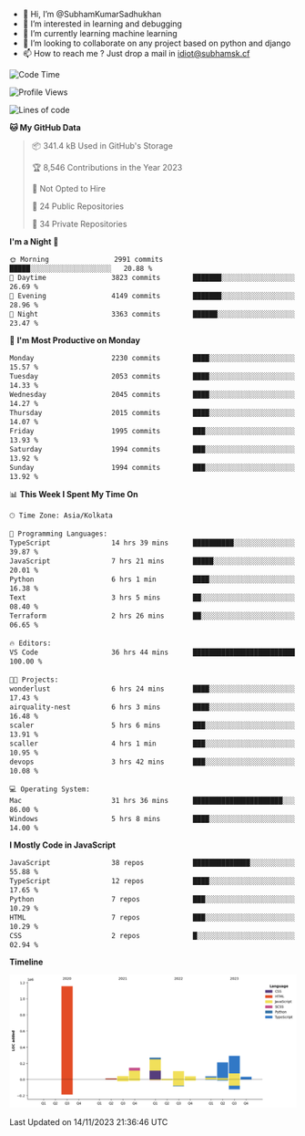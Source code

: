 - 👋 Hi, I’m @SubhamKumarSadhukhan
- 👀 I’m interested in learning and debugging
- 🌱 I’m currently learning machine learning
- 💞️ I’m looking to collaborate on any project based on python and django
- 📫 How to reach me ?
      Just drop a mail in idiot@subhamsk.cf

<!---
SubhamKumarSadhukhan/SubhamKumarSadhukhan is a ✨ special ✨ repository because its `README.md` (this file) appears on your GitHub profile.
You can click the Preview link to take a look at your changes.
--->


<!--START_SECTION:waka-->
![Code Time](http://img.shields.io/badge/Code%20Time-1%2C675%20hrs%2019%20mins-blue)

![Profile Views](http://img.shields.io/badge/Profile%20Views-0-blue)

![Lines of code](https://img.shields.io/badge/From%20Hello%20World%20I%27ve%20Written-2.3%20million%20lines%20of%20code-blue)

**🐱 My GitHub Data** 

> 📦 341.4 kB Used in GitHub's Storage 
 > 
> 🏆 8,546 Contributions in the Year 2023
 > 
> 🚫 Not Opted to Hire
 > 
> 📜 24 Public Repositories 
 > 
> 🔑 34 Private Repositories 
 > 
**I'm a Night 🦉** 

```text
🌞 Morning                2991 commits        █████░░░░░░░░░░░░░░░░░░░░   20.88 % 
🌆 Daytime                3823 commits        ███████░░░░░░░░░░░░░░░░░░   26.69 % 
🌃 Evening                4149 commits        ███████░░░░░░░░░░░░░░░░░░   28.96 % 
🌙 Night                  3363 commits        ██████░░░░░░░░░░░░░░░░░░░   23.47 % 
```
📅 **I'm Most Productive on Monday** 

```text
Monday                   2230 commits        ████░░░░░░░░░░░░░░░░░░░░░   15.57 % 
Tuesday                  2053 commits        ████░░░░░░░░░░░░░░░░░░░░░   14.33 % 
Wednesday                2045 commits        ████░░░░░░░░░░░░░░░░░░░░░   14.27 % 
Thursday                 2015 commits        ████░░░░░░░░░░░░░░░░░░░░░   14.07 % 
Friday                   1995 commits        ███░░░░░░░░░░░░░░░░░░░░░░   13.93 % 
Saturday                 1994 commits        ███░░░░░░░░░░░░░░░░░░░░░░   13.92 % 
Sunday                   1994 commits        ███░░░░░░░░░░░░░░░░░░░░░░   13.92 % 
```


📊 **This Week I Spent My Time On** 

```text
🕑︎ Time Zone: Asia/Kolkata

💬 Programming Languages: 
TypeScript               14 hrs 39 mins      ██████████░░░░░░░░░░░░░░░   39.87 % 
JavaScript               7 hrs 21 mins       █████░░░░░░░░░░░░░░░░░░░░   20.01 % 
Python                   6 hrs 1 min         ████░░░░░░░░░░░░░░░░░░░░░   16.38 % 
Text                     3 hrs 5 mins        ██░░░░░░░░░░░░░░░░░░░░░░░   08.40 % 
Terraform                2 hrs 26 mins       ██░░░░░░░░░░░░░░░░░░░░░░░   06.65 % 

🔥 Editors: 
VS Code                  36 hrs 44 mins      █████████████████████████   100.00 % 

🐱‍💻 Projects: 
wonderlust               6 hrs 24 mins       ████░░░░░░░░░░░░░░░░░░░░░   17.43 % 
airquality-nest          6 hrs 3 mins        ████░░░░░░░░░░░░░░░░░░░░░   16.48 % 
scaler                   5 hrs 6 mins        ███░░░░░░░░░░░░░░░░░░░░░░   13.91 % 
scaller                  4 hrs 1 min         ███░░░░░░░░░░░░░░░░░░░░░░   10.95 % 
devops                   3 hrs 42 mins       ███░░░░░░░░░░░░░░░░░░░░░░   10.08 % 

💻 Operating System: 
Mac                      31 hrs 36 mins      ██████████████████████░░░   86.00 % 
Windows                  5 hrs 8 mins        ████░░░░░░░░░░░░░░░░░░░░░   14.00 % 
```

**I Mostly Code in JavaScript** 

```text
JavaScript               38 repos            ██████████████░░░░░░░░░░░   55.88 % 
TypeScript               12 repos            ████░░░░░░░░░░░░░░░░░░░░░   17.65 % 
Python                   7 repos             ███░░░░░░░░░░░░░░░░░░░░░░   10.29 % 
HTML                     7 repos             ███░░░░░░░░░░░░░░░░░░░░░░   10.29 % 
CSS                      2 repos             █░░░░░░░░░░░░░░░░░░░░░░░░   02.94 % 
```



**Timeline**

![Lines of Code chart](https://raw.githubusercontent.com/SubhamKumarSadhukhan/SubhamKumarSadhukhan/main/assets/bar_graph.png)


 Last Updated on 14/11/2023 21:36:46 UTC
<!--END_SECTION:waka-->
